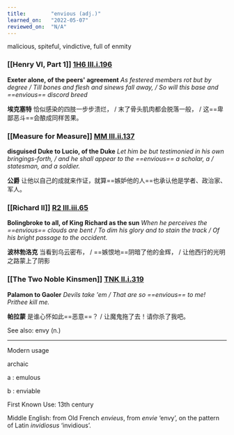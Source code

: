 ```yaml
---
title:        "envious (adj.)"
learned_on:   "2022-05-07"
reviewed_on:  "N/A"
---
```


malicious, spiteful, vindictive, full of enmity

### [[Henry VI, Part 1]] [1H6 III.i.196](https://www.shakespeareswords.com/Public/Play.aspx?Act=3&Scene=1&WorkId=25#202623)

**Exeter alone, of the peers' agreement** *As festered members rot but by degree / Till bones and flesh and sinews fall away, / So will this base and ==envious== discord breed*

**埃克塞特** 恰似感染的四肢一步步溃烂， / 末了骨头肌肉都会脱落一般， / 这==卑鄙恶斗==会酿成同样苦果。

### [[Measure for Measure]] [MM III.ii.137](https://www.shakespeareswords.com/Public/Play.aspx?Act=3&Scene=2&WorkId=27#210429)

**disguised Duke to Lucio, of the Duke** *Let him be but testimonied in his own bringings-forth, / and he shall appear to the ==envious== a scholar, a / statesman, and a soldier.*

**公爵** 让他以自己的成就来作证，就算==嫉妒他的人==也承认他是学者、政治家、军人。

### [[Richard II]] [R2 III.iii.65](https://www.shakespeareswords.com/Public/Play.aspx?Act=3&Scene=3&WorkId=22#191811)

**Bolingbroke to all, of King Richard as the sun** *When he perceives the ==envious== clouds are bent / To dim his glory and to stain the track / Of his bright passage to the occident.*

**波林勃洛克** 当看到乌云密布， / ==嫉恨地==阴暗了他的金辉， / 让他西行的光明之路蒙上了阴影

### [[The Two Noble Kinsmen]] [TNK II.i.319](https://www.shakespeareswords.com/Public/Play.aspx?Act=2&Scene=1&WorkId=37#250237)

**Palamon to Gaoler** *Devils take 'em / That are so ==envious== to me! Prithee kill me.*

**帕拉蒙** 是谁心怀如此==恶意==？ / 让魔鬼拖了去！请你杀了我吧。

See also: envy (n.)

-----

Modern usage

archaic

a : emulous

b : enviable

First Known Use: 13th century

Middle English: from Old French *envieus*, from *envie* ‘envy’, on the pattern of Latin *invidiosus* ‘invidious’.
